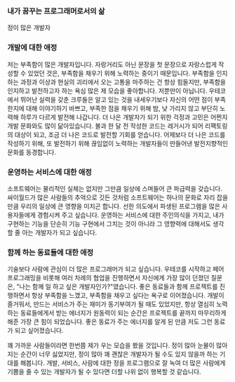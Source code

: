 ### 내가 꿈꾸는 프로그래머로서의 삶

정이 많은 개발자

### 개발에 대한 애정

저는 부족함이 많은 개발자입니다.
자랑거리도 아닌 문장을 첫 문장으로 자랑스럽게 작성할 수 있었던 것은, 부족함을 채우기 위해 노력하는 중이기 때문입니다.
부족함을 인지하는 과정과 이상과 현실의 괴리에서 오는 고통을 마주하는 건 항상 힘들지만,
부족함을 인지하고 발전하고자 하는 욕심 많은 제 모습을 좋아합니다.
저뿐만이 아닙니다.
우테코에서 뛰어난 실력을 갖춘 크루들은 알고 있는 것을 내세우기보다 자신의 어떤 점이 부족한지에 대해 이야기하기 바쁘고,
부족한 점을 채우기 위해 밤, 낮 가리지 않고 부단히 노력해 하루가 다르게 발전해 나갑니다.
더 나은 개발자가 되기 위한 걱정과 고민은 어쩐지 개발 문화와도 많이 닮아있습니다.
불과 한 달 전 작성한 코드는 레거시가 되어 리팩토링의 대상이 되고, 조금 더 나은 코드로 발전할 기회를 얻습니다.
어제보다 더 나은 코드를 작성하기 위해, 또 발전하기 위해 끊임없이 노력하는 개발자들이 만들어낸 발전지향적인 문화를 동경합니다.

### 운영하는 서비스에 대한 애정

소프트웨어는 물리적인 실체는 없지만 그만큼 일상에 스며들어 큰 파급력을 갖습니다.
싸이월드가 많은 사람들의 추억으로 깃든 것처럼 소프트웨어는 하나의 문화로 자리 잡을 만큼 우리의 일상에 큰 영향을 미치곤 합니다.
선한 의도에서 파생된 프로그램을 많은 사용자들에게 경험시켜 주고 싶습니다.
운영하는 서비스에 대한 주인의식을 가지고,
내가 구현하는 기능을 단순히 기능 구현에서 그치는 것이 아니라 그 영향력에 대해서도 생각할 줄 아는 개발자가 되고 싶습니다.

### 함께 하는 동료들에 대한 애정

기술보다 사람에 관심이 더 많은 프로그래머가 되고 싶습니다.
우테코를 시작하고 페어프로그래밍을 비롯해 여러 차례의 협업을 진행하면서 자신에게 가장 많이 던졌던 질문은,
"나는 함께 일 하고 싶은 개발자인가?"였습니다.
좋은 동료들과 함께 프로젝트를 진행하면서 항상 부족함을 느꼈고, 부족함을 채우고 싶다는 욕구로 이어졌습니다.
개발이 즐거워서, 만드는 서비스가 주는 재미가 동기부여가 될 때도 있었지만,
항상 열심히 노력하는 동료들에게서 받는 에너지가 원동력이 되는 순간은 프로젝트를 끝까지 마무리하게 해준 가장 큰 힘이 되었습니다.
좋은 동료가 주는 에너지를 알게 된 만큼 저도 그런 동료가 되고 싶어졌습니다.

꽤 가까운 사람들이라면 한번쯤 제가 우는 모습을 봤을 것입니다.
정이 많아 눈물이 많아지는 순간이 너무 싫었지만, 정이 많아 꽤 괜찮은 개발자가 될 수도 있지 않을까 하는 기대를 해봅니다.
개발, 서비스, 사람에 대한 정을 프로그램으로 잘 녹여 더 많은 사람에게 기쁨을 줄 수 있는 개발자가 될 수 있다면 더할 나위 없이 행복할 것 같습니다.
